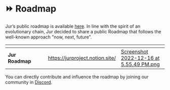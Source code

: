 # ⏩ Roadmap

Jur’s public roadmap is available [here](https://jurproject.notion.site/). In line with the spirit of an evolutionary chain, Jur decided to share a public Roadmap that follows the well-known approach "now, next, future".

<table data-card-size="large" data-column-title-hidden data-view="cards"><thead><tr><th></th><th data-hidden></th><th data-hidden></th><th data-hidden data-card-target data-type="content-ref"></th><th data-hidden data-card-cover data-type="files"></th></tr></thead><tbody><tr><td><strong>Jur Roadmap</strong></td><td></td><td></td><td><a href="https://jurproject.notion.site/">https://jurproject.notion.site/</a></td><td><a href="../.gitbook/assets/Screenshot 2022-12-16 at 5.55.49 PM.png">Screenshot 2022-12-16 at 5.55.49 PM.png</a></td></tr></tbody></table>

You can directly contribute and influence the roadmap by joining our community in [Discord](https://discord.com/invite/hy8XysxVUZ).
